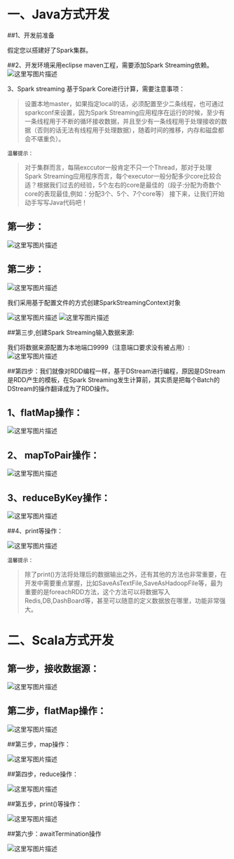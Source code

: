 # 一、Java方式开发

##1、开发前准备

假定您以搭建好了Spark集群。

##2、开发环境采用eclipse maven工程，需要添加Spark Streaming依赖。
![这里写图片描述](http://img.blog.csdn.net/20160421180540740)

3、Spark streaming 基于Spark Core进行计算，需要注意事项：

> 设置本地master，如果指定local的话，必须配置至少二条线程，也可通过sparkconf来设置，因为Spark Streaming应用程序在运行的时候，至少有一条线程用于不断的循环接收数据，并且至少有一条线程用于处理接收的数据（否则的话无法有线程用于处理数据），随着时间的推移，内存和磁盘都会不堪重负）。

	温馨提示：
	
>对于集群而言，每隔exccutor一般肯定不只一个Thread，那对于处理Spark Streaming应用程序而言，每个executor一般分配多少core比较合适？根据我们过去的经验，5个左右的core是最佳的（段子:分配为奇数个core的表现最佳,例如：分配3个、5个、7个core等）
接下来，让我们开始动手写写Java代码吧！

## 第一步：

![这里写图片描述](http://img.blog.csdn.net/20160421181437526)

## 第二步：

![这里写图片描述](http://img.blog.csdn.net/20160421181459698)

我们采用基于配置文件的方式创建SparkStreamingContext对象

![这里写图片描述](http://img.blog.csdn.net/20160421181522042)
![这里写图片描述](http://img.blog.csdn.net/20160421181549001)

##第三步,创建Spark Streaming输入数据来源:

我们将数据来源配置为本地端口9999（注意端口要求没有被占用）:
![这里写图片描述](http://img.blog.csdn.net/20160421181632143)

##第四步：我们就像对RDD编程一样，基于DStream进行编程，原因是DStream是RDD产生的模板，在Spark Streaming发生计算前，其实质是把每个Batch的DStream的操作翻译成为了RDD操作。
## 1、flatMap操作：
![这里写图片描述](http://img.blog.csdn.net/20160421181703675)

## 2、 mapToPair操作：
![这里写图片描述](http://img.blog.csdn.net/20160421181731394)

## 3、reduceByKey操作：
![这里写图片描述](http://img.blog.csdn.net/20160421181840465)

##4、print等操作：

![这里写图片描述](http://img.blog.csdn.net/20160421181919755)

	温馨提示：
	
>除了print()方法将处理后的数据输出之外，还有其他的方法也非常重要，在开发中需要重点掌握，比如SaveAsTextFile,SaveAsHadoopFile等，最为重要的是foreachRDD方法，这个方法可以将数据写入Redis,DB,DashBoard等，甚至可以随意的定义数据放在哪里，功能非常强大。

# 二、Scala方式开发

## 第一步，接收数据源：

![这里写图片描述](http://img.blog.csdn.net/20160421182105867)

## 第二步，flatMap操作：

![这里写图片描述](http://img.blog.csdn.net/20160421182126107)

##第三步，map操作：

![这里写图片描述](http://img.blog.csdn.net/20160421182154138)

##第四步，reduce操作：

![这里写图片描述](http://img.blog.csdn.net/20160421182214166)

##第五步，print()等操作：

![这里写图片描述](http://img.blog.csdn.net/20160421182241916)

##第六步：awaitTermination操作

![这里写图片描述](http://img.blog.csdn.net/20160421182307636)